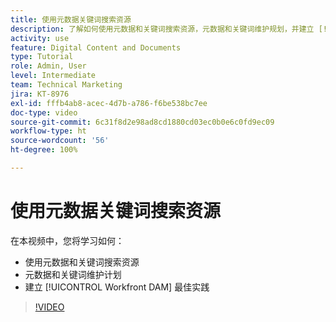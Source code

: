 ```yaml
---
title: 使用元数据关键词搜索资源
description: 了解如何使用元数据和关键词搜索资源，元数据和关键词维护规划，并建立 [!UICONTROL Workfront DAM] 最佳实践。
activity: use
feature: Digital Content and Documents
type: Tutorial
role: Admin, User
level: Intermediate
team: Technical Marketing
jira: KT-8976
exl-id: fffb4ab8-acec-4d7b-a786-f6be538bc7ee
doc-type: video
source-git-commit: 6c31f8d2e98ad8cd1880cd03ec0b0e6c0fd9ec09
workflow-type: ht
source-wordcount: '56'
ht-degree: 100%

---
```


# 使用元数据关键词搜索资源

在本视频中，您将学习如何：

* 使用元数据和关键词搜索资源
* 元数据和关键词维护计划
* 建立 [!UICONTROL Workfront DAM] 最佳实践

>[!VIDEO](https://video.tv.adobe.com/v/335239/?quality=12&learn=on)
